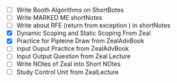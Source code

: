 - [ ] Write Booth Algorithms on ShortBotes
- [ ] Write MARKED ME shortNotes 
- [ ] Write about RFE (return from exception ) in shortNotes
- [x] Dynamic Scoping and Static Scoping From Zeal
- [x] Practice for Pipleine Draw from ZealAdvBook
- [ ] input Ouput Practice from ZealAdvBook
- [ ] Input Output Question from Zeal Lecture
- [ ] Write NOtes of Zeal into Short NOtes
- [ ] Study Control Unit from ZealLecture 